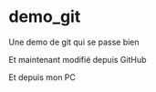 ﻿demo_git
========

Une demo de git qui se passe bien

Et maintenant modifié depuis GitHub

Et depuis mon PC
